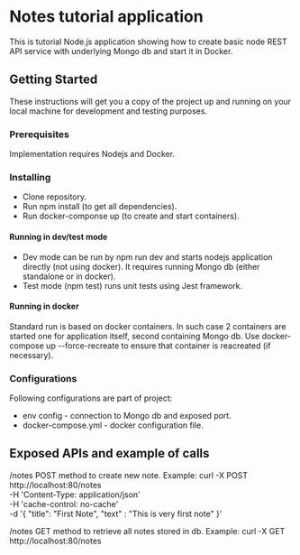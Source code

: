 # Notes tutorial application

This is tutorial Node.js application showing how to create basic node REST API service with underlying Mongo db and start it in Docker.

## Getting Started

These instructions will get you a copy of the project up and running on your local machine for development and testing purposes.

### Prerequisites

Implementation requires Nodejs and Docker.

### Installing

* Clone repository.
* Run npm install (to get all dependencies).
* Run docker-componse up (to create and start containers).

#### Running in dev/test mode

* Dev mode can be run by npm run dev and starts nodejs application directly (not using docker). It requires running Mongo db (either standalone or in docker).
* Test mode (npm test) runs unit tests using Jest framework.

#### Running in docker

Standard run is based on docker containers. In such case 2 containers are started one for application itself, second containing Mongo db. Use docker-compose up --force-recreate to ensure that container is reacreated (if necessary).

### Configurations

Following configurations are part of project:
* env config - connection to Mongo db and exposed port.
* docker-compose.yml - docker configuration file.

## Exposed APIs and example of calls

/notes
POST method to create new note.
Example: 
curl -X POST \
  http://localhost:80/notes \
  -H 'Content-Type: application/json' \
  -H 'cache-control: no-cache' \
  -d '{
	"title": "First Note",
	"text" : "This is very first note"
}'

/notes
GET method to retrieve all notes stored in db.
Example:
curl -X GET http://localhost:80/notes
